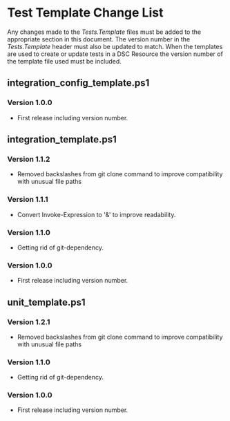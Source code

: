 # Test Template Change List
Any changes made to the *Tests.Template* files must be added to the appropriate section in this document.
The version number in the *Tests.Template* header must also be updated to match.
When the templates are used to create or update tests in a DSC Resource the version number of the template file used must be included.

## integration_config_template.ps1
### Version 1.0.0
* First release including version number.

## integration_template.ps1
### Version 1.1.2
* Removed backslashes from git clone command to improve compatibility with unusual file paths

### Version 1.1.1
* Convert Invoke-Expression to '&' to improve readability.

### Version 1.1.0
* Getting rid of git-dependency.

### Version 1.0.0
* First release including version number.

## unit_template.ps1
### Version 1.2.1
* Removed backslashes from git clone command to improve compatibility with unusual file paths

### Version 1.1.0
* Getting rid of git-dependency.

### Version 1.0.0
* First release including version number.

